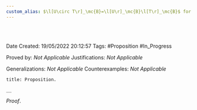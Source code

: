 ```yaml
---
custom_alias: $\l[U\circ T\r]_\mc{B}=\l[U\r]_\mc{B}\l[T\r]_\mc{B}$ for $U,T\in\edm\l(V\r)$
---
```


<br />
<br />

Date Created: 19/05/2022 20:12:57
Tags: #Proposition #In_Progress

Proved by: _Not Applicable_
Justifications: _Not Applicable_

Generalizations: _Not Applicable_
Counterexamples: _Not Applicable_

``` ad-Proposition
title: Proposition.

__

```

_Proof_. 
